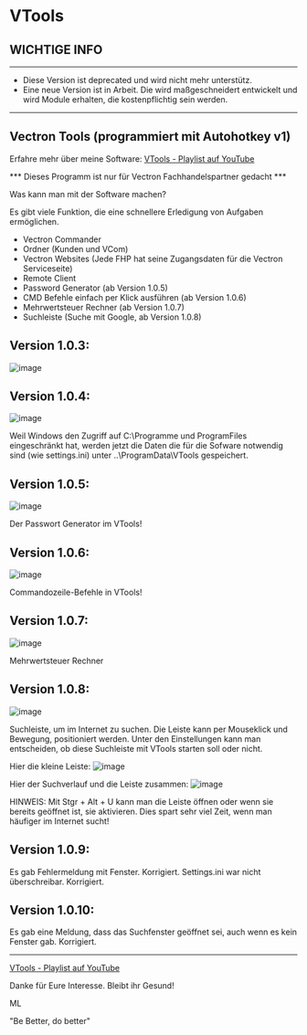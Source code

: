 # VTools
## WICHTIGE INFO
---
- Diese Version ist deprecated und wird nicht mehr unterstütz.
- Eine neue Version ist in Arbeit. Die wird maßgeschneidert entwickelt und wird Module erhalten, die kostenpflichtig sein werden.
---
## Vectron Tools (programmiert mit Autohotkey v1)

Erfahre mehr über meine Software:
[VTools - Playlist auf YouTube](https://www.youtube.com/watch?v=0f-ujH2TgVE&list=PLqPKdH_vlxhasba3a1P2KygGW8DcWLCQ-&ab_channel=MichaelLepori)

*** Dieses Programm ist nur für Vectron Fachhandelspartner gedacht ***

Was kann man mit der Software machen?

Es gibt viele Funktion, die eine schnellere Erledigung von Aufgaben ermöglichen.

- Vectron Commander
- Ordner (Kunden und VCom)
- Vectron Websites (Jede FHP hat seine Zugangsdaten für die Vectron Serviceseite)
- Remote Client
- Password Generator (ab Version 1.0.5)
- CMD Befehle einfach per Klick ausführen (ab Version 1.0.6)
- Mehrwertsteuer Rechner (ab Version 1.0.7)
- Suchleiste (Suche mit Google, ab Version 1.0.8)

## Version 1.0.3:
![image](https://user-images.githubusercontent.com/39479918/167264851-5de1d50f-debd-4854-9b2a-d7be69db30e6.png)

## Version 1.0.4:
![image](https://user-images.githubusercontent.com/39479918/188323585-d20d754d-49c9-4c57-acfc-134a0c34bf27.png)

Weil Windows den Zugriff auf C:\Programme und ProgramFiles eingeschränkt hat, werden jetzt die Daten die für die Sofware notwendig sind (wie settings.ini) unter ..\ProgramData\VTools gespeichert.

## Version 1.0.5:
![image](https://user-images.githubusercontent.com/39479918/190927262-4542d64a-832e-46ad-8a85-40ad5455b10e.png)

Der Passwort Generator im VTools!

## Version 1.0.6:
![image](https://user-images.githubusercontent.com/39479918/196228706-20633714-9566-44a7-98fa-8be84444300e.png)

Commandozeile-Befehle in VTools!

## Version 1.0.7:
![image](https://github.com/MichaelLepori/VTools/assets/39479918/1dab6c77-7fcd-4a31-b953-30332bfd6fdf)


Mehrwertsteuer Rechner

## Version 1.0.8:
![image](https://github.com/MichaelLepori/VTools/assets/39479918/8992ca31-1023-44ce-b2bf-5e7aa70961d3)

Suchleiste, um im Internet zu suchen. Die Leiste kann per Mouseklick und Bewegung, positioniert werden.
Unter den Einstellungen kann man entscheiden, ob diese Suchleiste mit VTools starten soll oder nicht.

Hier die kleine Leiste:
![image](https://github.com/MichaelLepori/VTools/assets/39479918/520e0b0f-3964-4a5c-a5c6-28b44df0a059)

Hier der Suchverlauf und die Leiste zusammen:
![image](https://github.com/MichaelLepori/VTools/assets/39479918/f5da25e4-6033-4f2f-af63-a92eee3c3709)

HINWEIS: Mit Stgr + Alt + U kann man die Leiste öffnen oder wenn sie bereits geöffnet ist, sie aktivieren.
Dies spart sehr viel Zeit, wenn man häufiger im Internet sucht!

## Version 1.0.9:
Es gab Fehlermeldung mit Fenster. Korrigiert.
Settings.ini war nicht überschreibar. Korrigiert.

## Version 1.0.10:
Es gab eine Meldung, dass das Suchfenster geöffnet sei, auch wenn es kein Fenster gab. Korrigiert.

---

[VTools - Playlist auf YouTube](https://www.youtube.com/watch?v=0f-ujH2TgVE&list=PLqPKdH_vlxhasba3a1P2KygGW8DcWLCQ-&ab_channel=MichaelLepori)

Danke für Eure Interesse. Bleibt ihr Gesund!

ML

"Be Better, do better"





